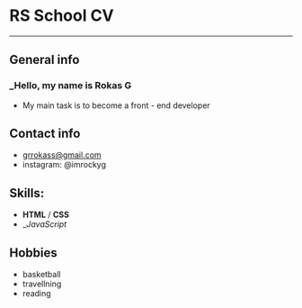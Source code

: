  # RS School CV
---
## General info
### _Hello, my name is Rokas G
* My main task is to become a front - end developer

## Contact info
- grrokass@gmail.com
- instagram: @imrockyg


## Skills:
* __HTML__ / __CSS__ 
* __JavaScript_


## Hobbies
- basketball
- travellning
- reading









